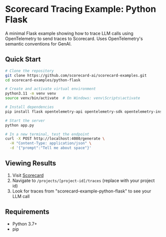 # Scorecard Tracing Example: Python Flask

A minimal Flask example showing how to trace LLM calls using OpenTelemetry to send traces to Scorecard. Uses OpenTelemetry's semantic conventions for GenAI.

## Quick Start

```bash
# Clone the repository
git clone https://github.com/scorecard-ai/scorecard-examples.git
cd scorecard-examples/python-flask

# Create and activate virtual environment
python3.11 -m venv venv
source venv/bin/activate  # On Windows: venv\Scripts\activate

# Install dependencies
pip install flask opentelemetry-api opentelemetry-sdk opentelemetry-instrumentation-flask opentelemetry-exporter-otlp-proto-http openai

# Start the server
python app.py

# In a new terminal, test the endpoint
curl -X POST http://localhost:4080/generate \
  -H "Content-Type: application/json" \
  -d '{"prompt":"Tell me about space"}'
```

## Viewing Results

1. Visit [Scorecard](https://app.getscorecard.ai)
2. Navigate to `/projects/[project-id]/traces` (replace with your project id)
3. Look for traces from "scorecard-example-python-flask" to see your LLM call

## Requirements

- Python 3.7+
- pip

